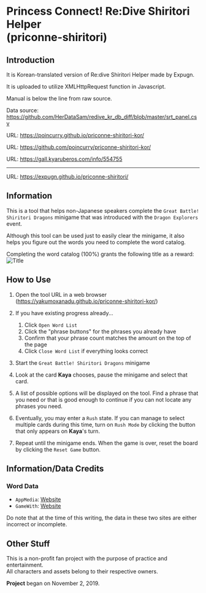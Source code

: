 # Princess Connect! Re:Dive Shiritori Helper<br>(priconne-shiritori)

## Introduction
It is Korean-translated version of Re:dive Shiritori Helper made by Expugn.

It is uploaded to utilize XMLHttpRequest function in Javascript.

Manual is below the line from raw source.

Data source: <https://github.com/HerDataSam/redive_kr_db_diff/blob/master/srt_panel.csv>

URL: <https://poincurry.github.io/priconne-shiritori-kor/>

URL: <https://github.com/poincurry/priconne-shiritori-kor/>

URL: <https://gall.kyaruberos.com/info/554755>

-------------------------------------------------------------------------------------------------------------------------------

URL: <https://expugn.github.io/priconne-shiritori/>

## Information
This is a tool that helps non-Japanese speakers complete the 
`Great Battle! Shiritori Dragons` minigame that was introduced with the 
`Dragon Explorers` event.

Although this tool can be used just to easily clear the minigame, it 
also helps you figure out the words you need to complete the word catalog.

Completing the word catalog (100%) grants the following title as a reward:<br>
![Title](https://raw.githubusercontent.com/Expugn/priconne-shiritori/master/images/webpage/icon_emblem_11001041.png)

## How to Use
1. Open the tool URL in a web browser (<https://yakumoxanadu.github.io/priconne-shiritori-kor/>)
2. If you have existing progress already...

    1. Click `Open Word List`
    2. Click the "phrase buttons" for the phrases you already have
    3. Confirm that your phrase count matches the amount on the top of the page
    4. Click `Close Word List` if everything looks correct
      
3. Start the `Great Battle! Shiritori Dragons` minigame
4. Look at the card **Kaya** chooses, pause the minigame and select that card.
5. A list of possible options will be displayed on the tool. Find a phrase 
that you need or that is good enough to continue if you can not locate any phrases you need.
6. Eventually, you may enter a `Rush` state. If you can manage to select multiple cards during this time, 
turn on `Rush Mode` by clicking the button that only appears on **Kaya**'s turn.
7. Repeat until the minigame ends. When the game is over, reset the board by clicking the `Reset Game` button.

## Information/Data Credits
### Word Data
- `AppMedia`: [Website](https://appmedia.jp/priconne-redive)<br>
- `GameWith`: [Website](https://gamewith.jp/pricone-re/)

Do note that at the time of this writing, the data in these two sites are either incorrect or incomplete.

## Other Stuff
This is a non-profit fan project with the purpose of practice and entertainment.<br>
All characters and assets belong to their respective owners.

**Project** began on November 2, 2019.
